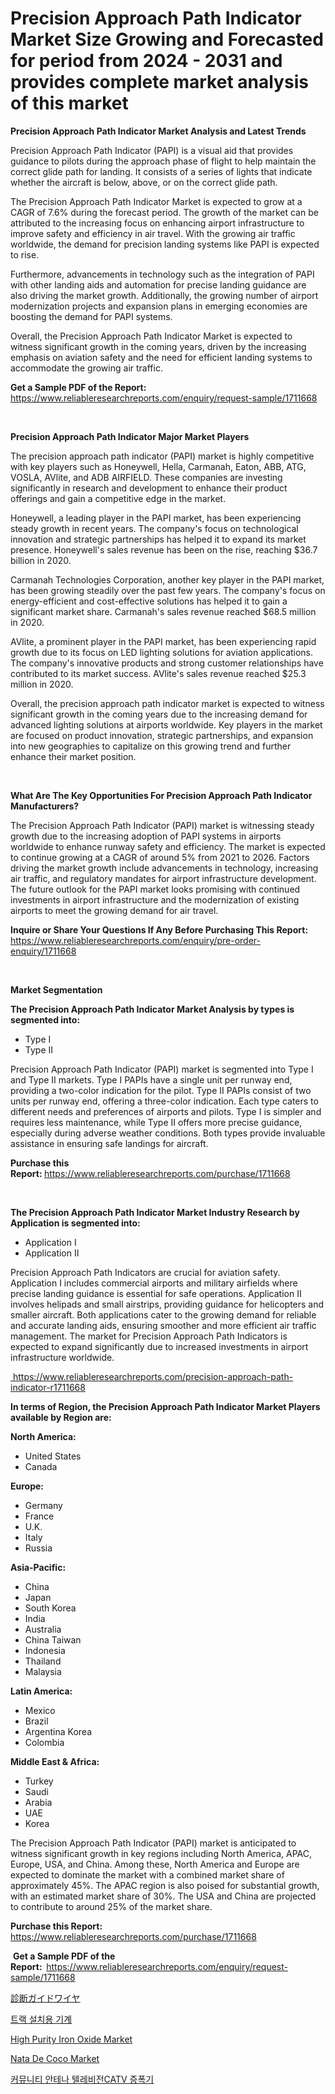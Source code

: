 <p><h1>Precision Approach Path Indicator Market Size Growing and Forecasted for period from 2024 - 2031 and provides complete market analysis of this market</h1></p><p><strong>Precision Approach Path Indicator Market Analysis and Latest Trends</strong></p>
<p><p>Precision Approach Path Indicator (PAPI) is a visual aid that provides guidance to pilots during the approach phase of flight to help maintain the correct glide path for landing. It consists of a series of lights that indicate whether the aircraft is below, above, or on the correct glide path.</p><p>The Precision Approach Path Indicator Market is expected to grow at a CAGR of 7.6% during the forecast period. The growth of the market can be attributed to the increasing focus on enhancing airport infrastructure to improve safety and efficiency in air travel. With the growing air traffic worldwide, the demand for precision landing systems like PAPI is expected to rise.</p><p>Furthermore, advancements in technology such as the integration of PAPI with other landing aids and automation for precise landing guidance are also driving the market growth. Additionally, the growing number of airport modernization projects and expansion plans in emerging economies are boosting the demand for PAPI systems.</p><p>Overall, the Precision Approach Path Indicator Market is expected to witness significant growth in the coming years, driven by the increasing emphasis on aviation safety and the need for efficient landing systems to accommodate the growing air traffic.</p></p>
<p><strong>Get a Sample PDF of the Report:&nbsp;</strong> <a href="https://www.reliableresearchreports.com/enquiry/request-sample/1711668">https://www.reliableresearchreports.com/enquiry/request-sample/1711668</a></p>
<p>&nbsp;</p>
<p><strong>Precision Approach Path Indicator Major Market Players</strong></p>
<p><p>The precision approach path indicator (PAPI) market is highly competitive with key players such as Honeywell, Hella, Carmanah, Eaton, ABB, ATG, VOSLA, AVlite, and ADB AIRFIELD. These companies are investing significantly in research and development to enhance their product offerings and gain a competitive edge in the market.</p><p>Honeywell, a leading player in the PAPI market, has been experiencing steady growth in recent years. The company's focus on technological innovation and strategic partnerships has helped it to expand its market presence. Honeywell's sales revenue has been on the rise, reaching $36.7 billion in 2020.</p><p>Carmanah Technologies Corporation, another key player in the PAPI market, has been growing steadily over the past few years. The company's focus on energy-efficient and cost-effective solutions has helped it to gain a significant market share. Carmanah's sales revenue reached $68.5 million in 2020.</p><p>AVlite, a prominent player in the PAPI market, has been experiencing rapid growth due to its focus on LED lighting solutions for aviation applications. The company's innovative products and strong customer relationships have contributed to its market success. AVlite's sales revenue reached $25.3 million in 2020.</p><p>Overall, the precision approach path indicator market is expected to witness significant growth in the coming years due to the increasing demand for advanced lighting solutions at airports worldwide. Key players in the market are focused on product innovation, strategic partnerships, and expansion into new geographies to capitalize on this growing trend and further enhance their market position.</p></p>
<p>&nbsp;</p>
<p><strong>What Are The Key Opportunities For Precision Approach Path Indicator Manufacturers?</strong></p>
<p><p>The Precision Approach Path Indicator (PAPI) market is witnessing steady growth due to the increasing adoption of PAPI systems in airports worldwide to enhance runway safety and efficiency. The market is expected to continue growing at a CAGR of around 5% from 2021 to 2026. Factors driving the market growth include advancements in technology, increasing air traffic, and regulatory mandates for airport infrastructure development. The future outlook for the PAPI market looks promising with continued investments in airport infrastructure and the modernization of existing airports to meet the growing demand for air travel.</p></p>
<p><strong>Inquire or Share Your Questions If Any Before Purchasing This Report:</strong> <a href="https://www.reliableresearchreports.com/enquiry/pre-order-enquiry/1711668">https://www.reliableresearchreports.com/enquiry/pre-order-enquiry/1711668</a></p>
<p>&nbsp;</p>
<p><strong>Market Segmentation</strong></p>
<p><strong>The Precision Approach Path Indicator Market Analysis by types is segmented into:</strong></p>
<p><ul><li>Type I</li><li>Type II</li></ul></p>
<p><p>Precision Approach Path Indicator (PAPI) market is segmented into Type I and Type II markets. Type I PAPIs have a single unit per runway end, providing a two-color indication for the pilot. Type II PAPIs consist of two units per runway end, offering a three-color indication. Each type caters to different needs and preferences of airports and pilots. Type I is simpler and requires less maintenance, while Type II offers more precise guidance, especially during adverse weather conditions. Both types provide invaluable assistance in ensuring safe landings for aircraft.</p></p>
<p><strong>Purchase this Report:&nbsp;</strong><a href="https://www.reliableresearchreports.com/purchase/1711668">https://www.reliableresearchreports.com/purchase/1711668</a></p>
<p>&nbsp;</p>
<p><strong>The Precision Approach Path Indicator Market Industry Research by Application is segmented into:</strong></p>
<p><ul><li>Application I</li><li>Application II</li></ul></p>
<p><p>Precision Approach Path Indicators are crucial for aviation safety. Application I includes commercial airports and military airfields where precise landing guidance is essential for safe operations. Application II involves helipads and small airstrips, providing guidance for helicopters and smaller aircraft. Both applications cater to the growing demand for reliable and accurate landing aids, ensuring smoother and more efficient air traffic management. The market for Precision Approach Path Indicators is expected to expand significantly due to increased investments in airport infrastructure worldwide.</p></p>
<p><a href="https://www.reliableresearchreports.com/precision-approach-path-indicator-r1711668">&nbsp;https://www.reliableresearchreports.com/precision-approach-path-indicator-r1711668</a></p>
<p><strong>In terms of Region, the Precision Approach Path Indicator Market Players available by Region are:</strong></p>
<p>
    <p> <strong> North America: </strong>
        <ul>
            <li>United States</li>
            <li>Canada</li>
        </ul>
        </p> 
    <p> <strong> Europe: </strong>
        <ul>
            <li>Germany</li>
            <li>France</li>
            <li>U.K.</li>
            <li>Italy</li>
            <li>Russia</li>
        </ul>
        </p> 
    <p> <strong> Asia-Pacific: </strong>
        <ul>
            <li>China</li>
            <li>Japan</li>
            <li>South Korea</li>
            <li>India</li>
            <li>Australia</li>
            <li>China Taiwan</li>
            <li>Indonesia</li>
            <li>Thailand</li>
            <li>Malaysia</li>
        </ul>
        </p> 
    <p> <strong> Latin America: </strong>
        <ul>
            <li>Mexico</li>
            <li>Brazil</li>
            <li>Argentina Korea</li>
            <li>Colombia</li>
        </ul>
        </p> 
    <p> <strong> Middle East & Africa: </strong>
        <ul>
            <li>Turkey</li>
            <li>Saudi</li>
            <li>Arabia</li>
            <li>UAE</li>
            <li>Korea</li>
        </ul>
    </p>
    </p>
<p><p>The Precision Approach Path Indicator (PAPI) market is anticipated to witness significant growth in key regions including North America, APAC, Europe, USA, and China. Among these, North America and Europe are expected to dominate the market with a combined market share of approximately 45%. The APAC region is also poised for substantial growth, with an estimated market share of 30%. The USA and China are projected to contribute to around 25% of the market share.</p></p>
<p><strong>Purchase this Report: </strong><a href="https://www.reliableresearchreports.com/purchase/1711668">https://www.reliableresearchreports.com/purchase/1711668</a></p>
<p>&nbsp;<strong>Get a Sample PDF of the Report:&nbsp;&nbsp;</strong><a href="https://www.reliableresearchreports.com/enquiry/request-sample/1711668">https://www.reliableresearchreports.com/enquiry/request-sample/1711668</a></p>
<p><strong></strong></p>
<p><p><a href="https://github.com/hwbcz413288296/Market-Research-Report-List-2/blob/main/1204757126953.md">診断ガイドワイヤ</a></p><p><a href="https://github.com/johneahan44556754/Market-Research-Report-List-1/blob/main/2996104110444.md">트랙 설치용 기계</a></p><p><a href="https://github.com/cameroneffertz/Market-Research-Report-List-1/blob/main/high-purity-iron-oxide-market.md">High Purity Iron Oxide Market</a></p><p><a href="https://issuu.com/reportprime-2/docs/nata-de-coco-market-size-2030.pptx">Nata De Coco Market</a></p><p><a href="https://github.com/TrevorKruvalis5678/Market-Research-Report-List-2/blob/main/5379170123658.md">커뮤니티 안테나 텔레비전CATV 증폭기</a></p></p>